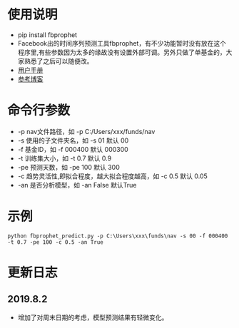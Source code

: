 # 使用说明
- pip install fbprophet
- Facebook出的时间序列预测工具fbprophet，有不少功能暂时没有放在这个程序里,有些参数因为太多的缘故没有设置外部可调。另外只做了单基金的，大家熟悉了之后可以随便改。
- [用户手册](https://facebook.github.io/prophet/docs/quick_start.html#python-api)
- [参考博客](https://blog.csdn.net/anshuai_aw1/article/details/83412058)

# 命令行参数
- -p nav文件路径，如 -p C:/Users/xxx/funds/nav
- -s 使用的子文件夹名，如 -s 01 默认 00
- -f 基金ID，如 -f 000400 默认 000300
- -t 训练集大小，如 -t 0.7 默认 0.9
- -pe 预测天数，如 -pe 100 默认 300
- -c 趋势灵活性,即拟合程度，越大拟合程度越高，如 -c 0.5 默认 0.05
- -an 是否分析模型，如 -an False 默认True

# 示例
```
python fbprophet_predict.py -p C:\Users\xxx\funds\nav -s 00 -f 000400 -t 0.7 -pe 100 -c 0.5 -an True
```

# 更新日志
## 2019.8.2
- 增加了对周末日期的考虑，模型预测结果有轻微变化。

